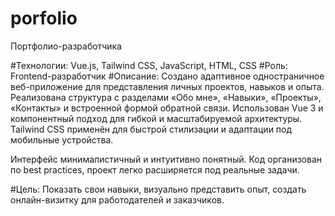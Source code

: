 # porfolio
Портфолио-разработчика

#Технологии: 
Vue.js, Tailwind CSS, JavaScript, HTML, CSS
#Роль: 
Frontend-разработчик
#Описание:
Создано адаптивное одностраничное веб-приложение для представления личных проектов, навыков и опыта. Реализована структура с разделами «Обо мне», «Навыки», «Проекты», «Контакты» и встроенной формой обратной связи. Использован Vue 3 и компонентный подход для гибкой и масштабируемой архитектуры. Tailwind CSS применён для быстрой стилизации и адаптации под мобильные устройства.

Интерфейс минималистичный и интуитивно понятный. Код организован по best practices, проект легко расширяется под реальные задачи.

#Цель:
Показать свои навыки, визуально представить опыт, создать онлайн-визитку для работодателей и заказчиков.